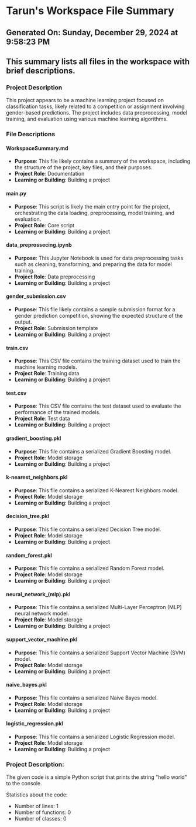 # Tarun's Workspace File Summary
## Generated On: Sunday, December 29, 2024 at 9:58:23 PM
This summary lists all files in the workspace with brief descriptions.
---
### Project Description
This project appears to be a machine learning project focused on classification tasks, likely related to a competition or assignment involving gender-based predictions. The project includes data preprocessing, model training, and evaluation using various machine learning algorithms.

### File Descriptions

#### WorkspaceSummary.md
- **Purpose**: This file likely contains a summary of the workspace, including the structure of the project, key files, and their purposes.
- **Project Role**: Documentation
- **Learning or Building**: Building a project

#### main.py
- **Purpose**: This script is likely the main entry point for the project, orchestrating the data loading, preprocessing, model training, and evaluation.
- **Project Role**: Core script
- **Learning or Building**: Building a project

#### data_preprossecing.ipynb
- **Purpose**: This Jupyter Notebook is used for data preprocessing tasks such as cleaning, transforming, and preparing the data for model training.
- **Project Role**: Data preprocessing
- **Learning or Building**: Building a project

#### gender_submission.csv
- **Purpose**: This file likely contains a sample submission format for a gender prediction competition, showing the expected structure of the output.
- **Project Role**: Submission template
- **Learning or Building**: Building a project

#### train.csv
- **Purpose**: This CSV file contains the training dataset used to train the machine learning models.
- **Project Role**: Training data
- **Learning or Building**: Building a project

#### test.csv
- **Purpose**: This CSV file contains the test dataset used to evaluate the performance of the trained models.
- **Project Role**: Test data
- **Learning or Building**: Building a project

#### gradient_boosting.pkl
- **Purpose**: This file contains a serialized Gradient Boosting model.
- **Project Role**: Model storage
- **Learning or Building**: Building a project

#### k-nearest_neighbors.pkl
- **Purpose**: This file contains a serialized K-Nearest Neighbors model.
- **Project Role**: Model storage
- **Learning or Building**: Building a project

#### decision_tree.pkl
- **Purpose**: This file contains a serialized Decision Tree model.
- **Project Role**: Model storage
- **Learning or Building**: Building a project

#### random_forest.pkl
- **Purpose**: This file contains a serialized Random Forest model.
- **Project Role**: Model storage
- **Learning or Building**: Building a project

#### neural_network_(mlp).pkl
- **Purpose**: This file contains a serialized Multi-Layer Perceptron (MLP) neural network model.
- **Project Role**: Model storage
- **Learning or Building**: Building a project

#### support_vector_machine.pkl
- **Purpose**: This file contains a serialized Support Vector Machine (SVM) model.
- **Project Role**: Model storage
- **Learning or Building**: Building a project

#### naive_bayes.pkl
- **Purpose**: This file contains a serialized Naive Bayes model.
- **Project Role**: Model storage
- **Learning or Building**: Building a project

#### logistic_regression.pkl
- **Purpose**: This file contains a serialized Logistic Regression model.
- **Project Role**: Model storage
- **Learning or Building**: Building a project 
### Project Description:
 The given code is a simple Python script that prints the string "hello world" to the console. 

Statistics about the code:
- Number of lines: 1
- Number of functions: 0
- Number of classes: 0
